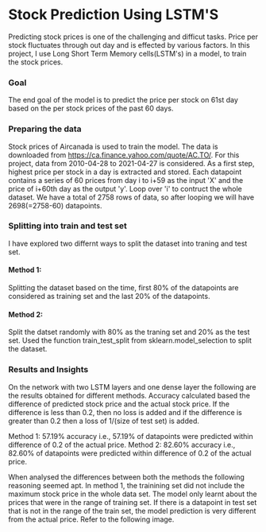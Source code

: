 # Stock Prediction Using LSTM'S
Predicting stock prices is one of the challenging and difficut tasks. Price per stock fluctuates through out day and is effected by various factors. In this project, I use Long Short Term Memory cells(LSTM's) in a model, to train the stock prices.  
### Goal
The end goal of the model is to predict the price per stock on 61st day based on the per stock prices of the past 60 days.
### Preparing the data
Stock prices of Aircanada is used to train the model. The data is downloaded from https://ca.finance.yahoo.com/quote/AC.TO/. For this project, data from 2010-04-28	 to 2021-04-27 is considered. As a first step, highest price per stock in a day is extracted and stored. Each datapoint contains a series of 60 prices from day i to i+59 as the input 'X' and the price of i+60th day as the output 'y'. Loop over 'i' to contruct the whole dataset.  We have a total of 2758 rows of data, so after looping we will have 2698(=2758-60) datapoints.
### Splitting into train and test set
I have explored two differnt ways to split the dataset into traning and test set.
#### Method 1:
Splitting the dataset based on the time, first 80% of the datapoints are considered as training set and the last 20% of the datapoints.
#### Method 2:
Split the datset randomly with 80% as the traning set and 20% as the test set. Used the function train_test_split from sklearn.model_selection to split the dataset. 

### Results and Insights

On the network with two LSTM layers and one dense layer the following are the results obtained for different methods.
Accuracy calculated based the difference of predicted stock price and the actual stock price. If the difference is less than 0.2, then no loss is added and if the difference is greater than 0.2 then a loss of 1/(size of test set) is added.

Method 1: 57.19% accuracy i.e., 57.19% of datapoints were predicted within difference of 0.2 of the actual price.
Method 2: 82.60% accuracy i.e., 82.60% of datapoints were predicted within difference of 0.2 of the actual price.

When analysed the differences between both the methods the following reasoning seemed apt. In method 1, the trainining set did not include the maximum stock price in the whole data set. The model only learnt about the prices that were in the range of training set. If there is a datapoint in test set that is not in the range of the train set, the model prediction is very different from the actual price. Refer to the following image.
